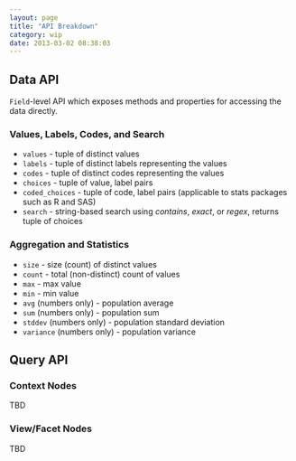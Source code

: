 ```yaml
---
layout: page
title: "API Breakdown"
category: wip
date: 2013-03-02 08:38:03
---
```


## Data API

`Field`-level API which exposes methods and properties for accessing the data directly.

### Values, Labels, Codes, and Search

- `values` - tuple of distinct values
- `labels` - tuple of distinct labels representing the values
- `codes` - tuple of distinct codes representing the values
- `choices` - tuple of value, label pairs
- `coded_choices` - tuple of code, label pairs (applicable to stats packages such as R and SAS)
- `search` - string-based search using _contains_, _exact_, or _regex_, returns tuple of choices

### Aggregation and Statistics

- `size` - size (count) of distinct values
- `count` - total (non-distinct) count of values
- `max` - max value
- `min` - min value
- `avg` (numbers only) - population average
- `sum` (numbers only) - population sum
- `stddev` (numbers only) - population standard deviation
- `variance` (numbers only) - population variance

## Query API

### Context Nodes

TBD

### View/Facet Nodes

TBD
